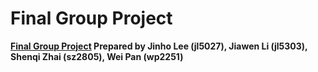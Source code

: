 # Final Group Project

**[Final Group Project]() Prepared by Jinho Lee (jl5027), Jiawen Li (jl5303), Shenqi Zhai (sz2805), Wei Pan (wp2251)**

